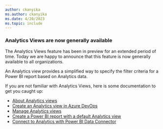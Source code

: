 ```yaml
---
author: ckanyika
ms.author: ckanyika
ms.date: 4/20/2023
ms.topic: include
---
```


### Analytics Views are now generally available

The Analytics Views feature has been in preview for an extended period of time. Today we are happy to announce that this feature is now generally available to all organizations. 

An Analytics view provides a simplified way to specify the filter criteria for a Power BI report based on Analytics data. 

If you are not familiar with Analytics Views, here is some documentation to get you caught up:

- [About Analytics views](/azure/devops/report/powerbi/analytics-views-create?view=azure-devops)
- [Create an Analytics view in Azure DevOps](/azure/devops/report/powerbi/analytics-views-create?view=azure-devops)
- [Manage Analytics views](/azure/devops/report/powerbi/analytics-views-manage?view=azure-devops)
- [Create a Power BI report with a default Analytics view](/azure/devops/report/powerbi/create-quick-report?view=azure-devops)
- [Connect to Analytics with Power BI Data Connector](/azure/devops/report/powerbi/data-connector-connect?view=azure-devops)